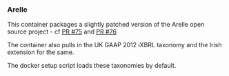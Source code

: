 ### Arelle 

This container packages a slightly patched version of the Arelle open source project - cf [PR #75](https://github.com/Arelle/Arelle/pull/75) and [PR #76](https://github.com/Arelle/Arelle/pull/76)

The container also pulls in the UK GAAP 2012 iXBRL taxonomy and the Irish extension for the same.

The docker setup script loads these taxonomies by default.